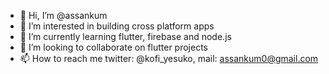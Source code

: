 - 👋 Hi, I’m @assankum
- 👀 I’m interested in building cross platform apps
- 🌱 I’m currently learning flutter, firebase and node.js
- 💞️ I’m looking to collaborate on flutter projects
- 📫 How to reach me twitter: @kofi_yesuko, mail: assankum0@gmail.com

<!---
assankum/assankum is a ✨ special ✨ repository because its `README.md` (this file) appears on your GitHub profile.
You can click the Preview link to take a look at your changes.
--->

